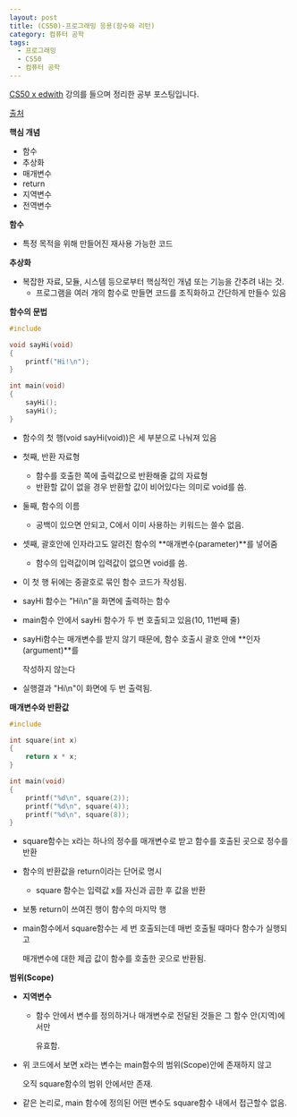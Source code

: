 ```yaml
---
layout: post
title: (CS50)-프로그래밍 응용(함수와 리턴)
category: 컴퓨터 공학
tags:
  - 프로그래밍
  - CS50
  - 컴퓨터 공학
---
```




[CS50 x edwith](https://www.edwith.org/cs50/) 강의를 들으며 정리한 공부 포스팅입니다.

[출처](https://www.edwith.org/cs50/lecture/22839/)



**핵심 개념**

- 함수
- 추상화
- 매개변수
- return
- 지역변수
- 전역변수



**함수**

- 특정 목적을 위해 만들어진 재사용 가능한 코드



**추상화**

- 복잡한 자료, 모듈, 시스템 등으로부터 핵심적인 개념 또는 기능을 간추려 내는 것.
  - 프로그램을 여러 개의 함수로 만들면 코드를 조직화하고 간단하게 만들수 있음



**함수의 문법**

```c++
#include

void sayHi(void)
{
    printf("Hi!\n");
}

int main(void)
{
    sayHi();
    sayHi();
}
```

- 함수의 첫 행(void sayHi(void))은 세 부분으로 나눠져 있음

- 첫째, 반환 자료형

  - 함수를 호출한 쪽에 출력값으로 반환해줄 값의 자료형
  - 반환할 값이 없을 경우 반환할 값이 비어있다는 의미로 void를 씀.

- 둘째, 함수의 이름

  - 공백이 있으면 안되고, C에서 이미 사용하는 키워드는 쓸수 없음.

- 셋째, 괄호안에 인자라고도 알려진 함수의 **매개변수(parameter)**를 넣어줌

  - 함수의 입력값이며 입력값이 없으면 void를 씀.

- 이 첫 행 뒤에는 중괄호로 묶인 함수 코드가 작성됨.

- sayHi 함수는 "Hi\n"을 화면에 출력하는 함수

- main함수 안에서 sayHi 함수가 두 번 호출되고 있음(10, 11번째 줄)

- sayHi함수는 매개변수를 받지 않기 때문에, 함수 호출시 괄호 안에 **인자(argument)**를 

  작성하지 않는다

- 실행결과 "Hi\n"이 화면에 두 번 출력됨.



**매개변수와 반환값**

```c++
#include 

int square(int x)
{
	return x * x;
}

int main(void)
{
	printf("%d\n", square(2));
	printf("%d\n", square(4));
	printf("%d\n", square(8));
}
```

- square함수는 x라는 하나의 정수를 매개변수로 받고 함수를 호출된 곳으로 정수를 반환

- 함수의 반환값을 return이라는 단어로 명시

  - square 함수는 입력값 x를 자신과 곱한 후 값을 반환

- 보통 return이 쓰여진 행이 함수의 마지막 행

- main함수에서 square함수는 세 번 호출되는데 매번 호출될 때마다 함수가 실행되고

  매개변수에 대한 제곱 값이 함수를 호출한 곳으로 반환됨.



**범위(Scope)**

- **지역변수**

  - 함수 안에서 변수를 정의하거나 매개변수로 전달된 것들은 그 함수 안(지역)에서만

    유효함.

- 위 코드에서 보면 x라는 변수는 main함수의 범위(Scope)안에 존재하지 않고

  오직 square함수의 범위 안에서만 존재.

- 같은 논리로, main 함수에 정의된 어떤 변수도 square함수 내에서 접근할수 없음.